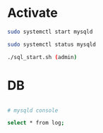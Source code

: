 # Activate 


```bash
sudo systemctl start mysqld

sudo systemctl status mysqld

./sql_start.sh (admin)

```

# DB

```bash 

# mysqld console

select * from log;

```
